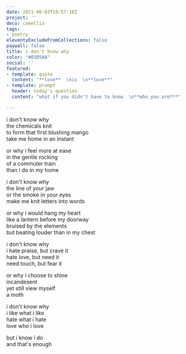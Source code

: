 ```yaml
---
date: 2021-06-03T19:57:18Z
project: ''
deco: camellia
tags:
- poetry
eleventyExcludeFromCollections: false
paywall: false
title: i don't know why
color: "#03B5AA"
social: ''
featured:
- template: quote
  content: "**love**  \nis  \n**love**"
- template: prompt
  header: today's question
  content: "what if you didn't have to know  \n**who you are?**"

---
```

i don't know why  
the chemicals knit  
to form that first blushing mango  
take me home in an instant

or why i feel more at ease  
in the gentle rocking  
of a commuter train  
than i do in my home  
  
>
  
i don't know why  
the line of your jaw  
or the smoke in your eyes  
make me knit letters into words

or why i would hang my heart  
like a lantern before my doorway  
bruised by the elements  
but beating louder than in my chest

>

i don't know why  
i hate praise, but crave it  
hate love, but need it  
need touch, but fear it

or why i choose to shine  
incandesent  
yet still view myself  
a moth

>

i don't know why  
i like what i like  
hate what i hate  
love who i love  
  
but i know i do  
and that's enough